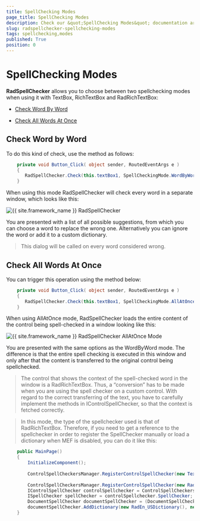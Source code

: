 ```yaml
---
title: SpellChecking Modes
page_title: SpellChecking Modes
description: Check our &quot;SpellChecking Modes&quot; documentation article for the RadSpellChecker {{ site.framework_name }} control.
slug: radspellchecker-spellchecking-modes
tags: spellchecking,modes
published: True
position: 0
---
```


# SpellChecking Modes



__RadSpellChecker__ allows you to choose between two spellchecking modes when using it  with TextBox, RichTextBox and RadRichTextBox:

* [Check Word By Word](#check-word-by-word)

* [Check All Words At Once](#check-all-words-at-once)

## Check Word by Word

To do this kind of check, use the method as follows:



```C#
	private void Button_Click( object sender, RoutedEventArgs e )
	{
	   RadSpellChecker.Check(this.textBox1, SpellCheckingMode.WordByWord);
	}
```



When using this mode RadSpellChecker will check every word in a separate window, which looks like this: 

![{{ site.framework_name }} RadSpellChecker ](images/RadSpellChecker_Dialog_WordByWord.png)



You are presented with a list of all possible suggestions, from which you can choose a word to replace the wrong one. Alternatively you can ignore the word or add it to a custom dictionary.

>This dialog will be called on every word considered wrong.


## Check All Words At Once



You can trigger this operation using the method below:



```C#
	private void Button_Click( object sender, RoutedEventArgs e )
	{
	   RadSpellChecker.Check(this.textBox1, SpellCheckingMode.AllAtOnce);
	}
```



When using AllAtOnce mode, RadSpellChecker loads the entire content of the control being spell-checked in a window looking like this:

![{{ site.framework_name }} RadSpellChecker AllAtOnce Mode](images/RadSpellChecker_Dialog_AllAtOnce.png)

You are presented with the same options as the WordByWord mode. The difference is that the entire spell checking is executed in this window and only after that the content is transferred to the original control being spellchecked.

>The control that shows the context of the spell-checked word in the window is a RadRichTextBox. Thus, a “conversion” has to be made when you are using the spell checker on a custom control. With regard to the correct transferring of the text, you have to carefully implement the methods in IControlSpellChecker, so that the context is fetched correctly.

>In this mode, the type of the spellchecker used is that of RadRichTextBox. Therefore, if you need to get a reference to the spellchecker in order to register the SpellChecker manually or load a dictionary when MEF is disabled, you can do it like this:



```C#
	public MainPage()
	{
	    InitializeComponent();
	 
	    ControlSpellCheckersManager.RegisterControlSpellChecker(new TextBoxSpellChecker());
	 
	    ControlSpellCheckersManager.RegisterControlSpellChecker(new RadRichTextBoxSpellChecker());
	    IControlSpellChecker controlSpellchecker = ControlSpellCheckersManager.GetControlSpellChecker(typeof(RadRichTextBox));
	    ISpellChecker spellChecker = controlSpellchecker.SpellChecker;
	    DocumentSpellChecker documentSpellChecker = (DocumentSpellChecker)spellChecker;
	    documentSpellChecker.AddDictionary(new RadEn_USDictionary(), new System.Globalization.CultureInfo("en-US"));
	}
	
```




